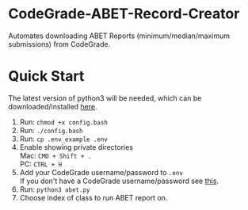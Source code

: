 # CodeGrade-ABET-Record-Creator

Automates downloading ABET Reports (minimum/median/maximum submissions) from CodeGrade.

# Quick Start

The latest version of python3 will be needed, which can be downloaded/installed [here](https://www.python.org/downloads/).

1. Run: `chmod +x config.bash`
2. Run: `./config.bash`
3. Run: `cp .env_example .env`
4. Enable showing private directories<br/>
   Mac: `CMD + Shift + .`<br/>
   PC: `CTRL + H`
5. Add your CodeGrade username/password to `.env`<br/>
   If you don't have a CodeGrade username/password see [this](https://help.codegrade.com/faq/setting-up-a-password-for-my-account).
6. Run: `python3 abet.py`
7. Choose index of class to run ABET report on.

